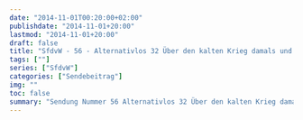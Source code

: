 ```yaml
---
date: "2014-11-01T00:20:00+02:00"
publishdate: "2014-11-01+20:00"
lastmod: "2014-11-01+20:00"
draft: false
title: "SfdvW - 56 - Alternativlos 32 Über den kalten Krieg damals und heute"
tags: [""]
series: ["SfdvW"]
categories: ["Sendebeitrag"]
img: ""
toc: false
summary: "Sendung Nummer 56 Alternativlos 32 Über den kalten Krieg damals und heute"
---
```


<div id="example"></div>
<script src="https://cdn.podlove.org/web-player/embed.js"></script>

<script>
  podlovePlayer('#example', '/blog/sfdvw56.json');
</script>
